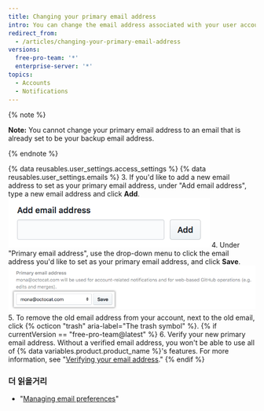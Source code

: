 ```yaml
---
title: Changing your primary email address
intro: You can change the email address associated with your user account at any time.
redirect_from:
  - /articles/changing-your-primary-email-address
versions:
  free-pro-team: '*'
  enterprise-server: '*'
topics:
  - Accounts
  - Notifications
---
```


{% note %}

**Note:** You cannot change your primary email address to an email that is already set to be your backup email address.

{% endnote %}

{% data reusables.user_settings.access_settings %}
{% data reusables.user_settings.emails %}
3. If you'd like to add a new email address to set as your primary email address, under "Add email address", type a new email address and click **Add**. ![Add another email address button](/assets/images/help/settings/add_another_email_address.png)
4. Under "Primary email address", use the drop-down menu to click the email address you'd like to set as your primary email address, and click **Save**. ![Set as primary button](/assets/images/help/settings/set_as_primary_email.png)
5. To remove the old email address from your account, next to the old email, click
{% octicon "trash" aria-label="The trash symbol" %}.
{% if currentVersion == "free-pro-team@latest" %}
6. Verify your new primary email address. Without a verified email address, you won't be able to use all of
{% data variables.product.product_name %}'s features. For more information, see "[Verifying your email address](/articles/verifying-your-email-address)."
{% endif %}

### 더 읽을거리

- "[Managing email preferences](/articles/managing-email-preferences/)"
